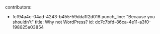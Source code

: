 contributors:
  - fcf94a4c-04ad-4243-b455-59dda1f2d016
punch_line: "Because you shouldn't"
title: Why not WordPress?
id: dc7c7bfd-86ca-4e11-a3f0-198625e03854
